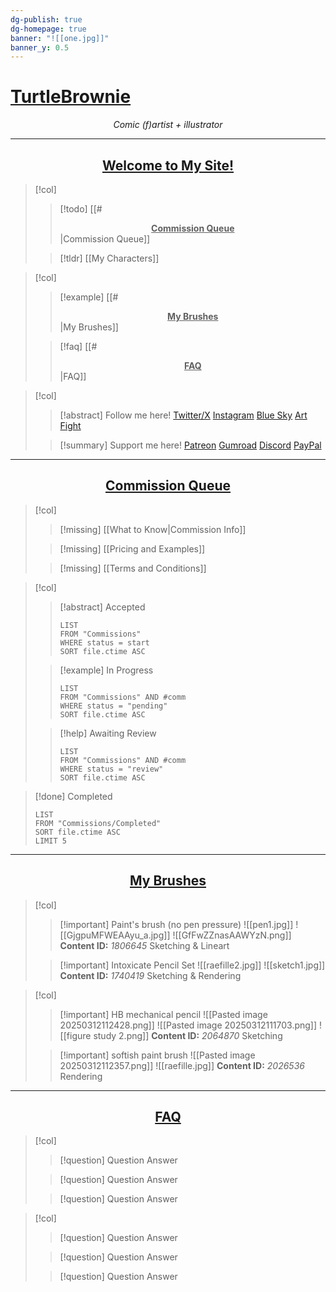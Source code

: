```yaml
---
dg-publish: true
dg-homepage: true
banner: "![[one.jpg]]"
banner_y: 0.5
---
```

# <u>**TurtleBrownie**</u>
*<center>Comic (f)artist + illustrator</center>*

---
## <center><u>**Welcome to My Site!**</u></center>

>[!col]
>>[!todo] [[#<center><u>**Commission Queue**</u></center>|Commission Queue]]
>
>> [!tldr] [[My Characters]]

>[!col]
>>[!example] [[#<center><u>**My Brushes**</u></center>|My Brushes]]
>
>>[!faq] [[#<center><u>**FAQ**</u></center>|FAQ]]

>[!col]
>>[!abstract] Follow me here!
>> [Twitter/X](link)
>> [Instagram](link)
>> [Blue Sky](link)
>> [Art Fight](link)
>
>>[!summary] Support me here!
>> [Patreon](link)
>> [Gumroad](link)
>> [Discord](link)
>> [PayPal](link)

---
## <center><u>**Commission Queue**</u></center>
>[!col]
>>[!missing] [[What to Know|Commission Info]]
>
>>[!missing] [[Pricing and Examples]]
>
>>[!missing] [[Terms and Conditions]]

>[!col]
>> [!abstract] Accepted 
>>```dataview
>>LIST
>>FROM "Commissions"
>>WHERE status = start
>>SORT file.ctime ASC
>>```
>
>>[!example] In Progress
>>```dataview
>>LIST
>>FROM "Commissions" AND #comm
>>WHERE status = "pending"
>>SORT file.ctime ASC
>>```
>
>>[!help] Awaiting Review
>>```dataview
>>LIST
>>FROM "Commissions" AND #comm
>>WHERE status = "review"
>>SORT file.ctime ASC
>>```


>[!done] Completed
>```dataview
>LIST
>FROM "Commissions/Completed"
>SORT file.ctime ASC
>LIMIT 5
>```
---

## <center><u>**My Brushes**</u></center>
>[!col]
>>[!important] Paint's brush (no pen pressure)
>>![[pen1.jpg]]
>>![[GjgpuMFWEAAyu_a.jpg]]
>>![[GfFwZZnasAAWYzN.png]]
>>**Content ID:** *1806645*
>>Sketching & Lineart
>
>>[!important] Intoxicate Pencil Set
>>![[raefille2.jpg]]
>>![[sketch1.jpg]]
>>**Content ID:** *1740419*
>>Sketching & Rendering

>[!col]
>>[!important] HB mechanical pencil
>>![[Pasted image 20250312112428.png]]
>>![[Pasted image 20250312111703.png]]
>>![[figure study 2.png]]
>>**Content ID:** *2064870*
>>Sketching
>
>>[!important] softish paint brush
>>![[Pasted image 20250312112357.png]]
>>![[raefille.jpg]]
>>**Content ID:** *2026536*
>>Rendering

---

## <center><u>**FAQ**</u></center>
>[!col]
>>[!question] Question
>>Answer
>
>>[!question] Question
>>Answer
>
>>[!question] Question
>>Answer

>[!col]
>>[!question] Question
>>Answer
>
>>[!question] Question
>>Answer
>
>>[!question] Question
>>Answer
